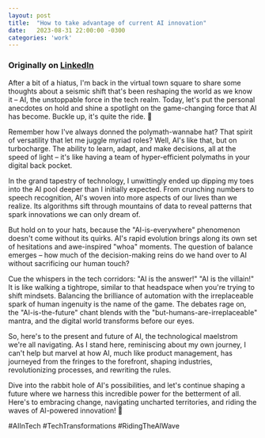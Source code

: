 ```yaml
---
layout: post
title:  "How to take advantage of current AI innovation"
date:   2023-08-31 22:00:00 -0300
categories: 'work'
---
```


### Originally on [LinkedIn](https://www.linkedin.com/posts/nicolasjengler_aiintech-techtransformations-ridingtheaiwave-activity-7103089134868545536-1rej?utm_source=share&utm_medium=member_desktop)

After a bit of a hiatus, I'm back in the virtual town square to share some thoughts about a seismic shift that's been reshaping the world as we know it – AI, the unstoppable force in the tech realm. Today, let's put the personal anecdotes on hold and shine a spotlight on the game-changing force that AI has become. Buckle up, it's quite the ride. 🌌  
  
Remember how I've always donned the polymath-wannabe hat? That spirit of versatility that let me juggle myriad roles? Well, AI's like that, but on turbocharge. The ability to learn, adapt, and make decisions, all at the speed of light – it's like having a team of hyper-efficient polymaths in your digital back pocket.  
  
In the grand tapestry of technology, I unwittingly ended up dipping my toes into the AI pool deeper than I initially expected. From crunching numbers to speech recognition, AI's woven into more aspects of our lives than we realize. Its algorithms sift through mountains of data to reveal patterns that spark innovations we can only dream of.  
  
But hold on to your hats, because the "AI-is-everywhere" phenomenon doesn't come without its quirks. AI's rapid evolution brings along its own set of hesitations and awe-inspired "whoa" moments. The question of balance emerges – how much of the decision-making reins do we hand over to AI without sacrificing our human touch?  
  
Cue the whispers in the tech corridors: "AI is the answer!" "AI is the villain!" It is like walking a tightrope, similar to that headspace when you're trying to shift mindsets. Balancing the brilliance of automation with the irreplaceable spark of human ingenuity is the name of the game. The debates rage on, the "AI-is-the-future" chant blends with the "but-humans-are-irreplaceable" mantra, and the digital world transforms before our eyes.  
  
So, here's to the present and future of AI, the technological maelstrom we're all navigating. As I stand here, reminiscing about my own journey, I can't help but marvel at how AI, much like product management, has journeyed from the fringes to the forefront, shaping industries, revolutionizing processes, and rewriting the rules.  
  
Dive into the rabbit hole of AI's possibilities, and let's continue shaping a future where we harness this incredible power for the betterment of all. Here's to embracing change, navigating uncharted territories, and riding the waves of AI-powered innovation! 🌟  
  
#AIInTech #TechTransformations #RidingTheAIWave